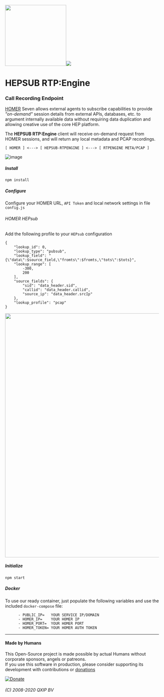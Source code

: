 <img src="https://user-images.githubusercontent.com/1423657/55069501-8348c400-5084-11e9-9931-fefe0f9874a7.png" width=200 /><img src="https://user-images.githubusercontent.com/1423657/96346959-ea7efc80-109e-11eb-861c-23cb61b0c219.png" />

# HEPSUB RTP:Engine 
### Call Recording Endpoint

[HOMER](https://github.com/sipcapture/homer-app) Seven allows external agents to subscribe capabilities to provide *"on-demand"* session details from external APIs, databases, etc. to argument internally available data without requiring data duplication and allowing creative use of the core HEP platform.

The **HEPSUB RTP:Engine** client will receive on-demand request from HOMER sessions, and will return any local metadata and PCAP recordings.

```
[ HOMER ] <---> [ HEPSUB-RTPENGINE ] <---> [ RTPENGINE META/PCAP ]
```

![image](https://user-images.githubusercontent.com/1423657/96891936-6dca9480-1489-11eb-8156-8f85bbfe0eb3.png)



##### Install
```
npm install
```
##### Configure
Configure your HOMER URL, `API Token` and local network settings in file `config.js`


###### HOMER HEPsub
Add the following profile to your `HEPsub` configuration
```
{
    "lookup_id": 0,
    "lookup_type": "pubsub",
    "lookup_field": "{\"data\":$source_field,\"fromts\":$fromts,\"tots\":$tots}",
    "lookup_range": [
        -300,
        200
    ],
    "source_fields": {
        "sid": "data_header.sid",
        "callid": "data_header.callid",
        "source_ip": "data_header.srcIp"
    },
    "lookup_profile": "pcap"
}
```

<img src="https://user-images.githubusercontent.com/1423657/97006606-674b2400-1540-11eb-8593-9f86dfe53947.png" width=800 />


##### Initialize
```
npm start
```

##### Docker
To use our ready container, just populate the following variables and use the included `docker-compose` file:
```
      - PUBLIC_IP=   YOUR SERVICE IP/DOMAIN
      - HOMER_IP=    YOUR HOMER IP
      - HOMER_PORT=  YOUR HOMER PORT
      - HOMER_TOKEN= YOUR HOMER AUTH TOKEN
```

---------

#### Made by Humans
This Open-Source project is made possible by actual Humans without corporate sponsors, angels or patreons.<br>
If you use this software in production, please consider supporting its development with contributions or [donations](https://www.paypal.com/cgi-bin/webscr?cmd=_donations&business=donation%40sipcapture%2eorg&lc=US&item_name=SIPCAPTURE&no_note=0&currency_code=EUR&bn=PP%2dDonationsBF%3abtn_donateCC_LG%2egif%3aNonHostedGuest)

[![Donate](https://www.paypalobjects.com/en_US/i/btn/btn_donateCC_LG.gif)](https://www.paypal.com/cgi-bin/webscr?cmd=_donations&business=donation%40sipcapture%2eorg&lc=US&item_name=SIPCAPTURE&no_note=0&currency_code=EUR&bn=PP%2dDonationsBF%3abtn_donateCC_LG%2egif%3aNonHostedGuest) 

###### (C) 2008-2020 QXIP BV
